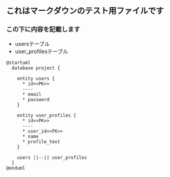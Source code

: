 ## これはマークダウンのテスト用ファイルです
### この下に内容を記載します
- usersテーブル
- user_profilesテーブル

```uml
@startuml
  database project {

    entity users {
      * id<<PK>>
      ----
      * email
      * password
    }

    entity user_profiles {
      * id<<PK>>
      ----
      * user_id<<FK>>
      * name
      * profile_text
    }

    users ||--|| user_profiles
  }
@enduml
```
